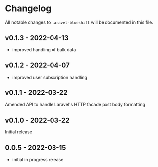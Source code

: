 # Changelog

All notable changes to `laravel-blueshift` will be documented in this file.

## v0.1.3 - 2022-04-13

- improved handling of bulk data

## v0.1.2 - 2022-04-07

- improved user subscription handling

## v0.1.1 - 2022-03-22

Amended API to handle Laravel's HTTP facade post body formatting

## v0.1.0 - 2022-03-22

Initial release

## 0.0.5 - 2022-03-15

- initial in progress release
